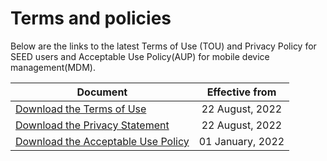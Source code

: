 # Terms and policies
Below are the links to the latest Terms of Use (TOU) and Privacy Policy for SEED users and Acceptable Use Policy(AUP) for mobile device management(MDM).

<!--Effective date: These terms and policies apply as of January 21, 2021.-->

<!--Last updated : 31 August, 2022 -->

| Document | Effective from |
| ---| :---: |
| [Download the Terms of Use](additional-resources/terms-of-use.pdf ':target=_blank')|  22 August, 2022|
|[Download the Privacy Statement](additional-resources/privacy-statement.pdf ':target=_blank') | 22 August, 2022 |
|[Download the Acceptable Use Policy](additional-resources/mdm-aup-v4.0.pdf ':target=_blank') | 01 January, 2022 |
